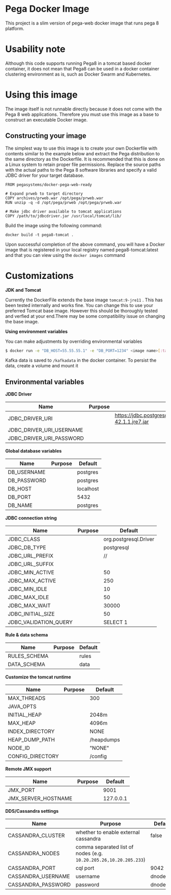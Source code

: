 Pega Docker Image
===========

This project is a slim version of pega-web docker image that runs pega 8 platform.


# Usability note

Although this code supports running Pega8 in a tomcat based docker container, it does not mean that Pega8 can be used in a docker container clustering environment as is, such as Docker Swarm and Kubernetes.

# Using this image

The image itself is not runnable directly because it does not come with the Pega 8
web applications.  Therefore you must use this image as a base to construct an 
executable Docker image.

## Constructing your image

The simplest way to use this image is to create your own Dockerfile with contents similar to the example below and 
extract the Pega distribution to the same directory as the Dockerfile.  It is recommended that this is done on a Linux system to retain proper file permissions.  Replace the source paths with the actual paths to the Pega 8 software libraries and specify a valid JDBC driver for your target database.

    FROM pegasystems/docker-pega-web-ready
    
    # Expand prweb to target directory
    COPY archives/prweb.war /opt/pega/prweb.war
    RUN unzip -q -d /opt/pega/prweb /opt/pega/prweb.war

    # Make jdbc driver available to tomcat applications
    COPY /path/to/jdbcdriver.jar /usr/local/tomcat/lib/

Build the image using the following command:

    docker build -t pega8-tomcat .

Upon successful completion of the above command, you will have a Docker
image that is registered in your local registry named pega8-tomcat:latest
and that you can view using the `docker images` command

# Customizations

**JDK and Tomcat**

Currently the DockerFile extends the base image `tomcat:9-jre11` . This has been tested internally and works fine.
You can change this to use your preferred Tomcat base image. However this should be thoroughly tested and verfied at your end.There may be some compatibility issue on changing the base image.

**Using environment variables**

You can make adjustments by overriding environmental variables
```bash
$ docker run -e "DB_HOST=55.55.55.1" -e "DB_PORT=1234" <image name>[:tags]
```

Kafka data is saved to `/kafkadata` in the docker container. To persist the data, create a volume and mount it

## Environmental variables

**JDBC Driver**

|  Name                        | Purpose                          | Default        |
| ---------------------------- | -------------------------------- | -------------- |
| JDBC_DRIVER_URI              |                                  | https://jdbc.postgresql.org/download/postgresql-42.1.1.jre7.jar |
| JDBC_DRIVER_URI_USERNAME     |                                  |                |
| JDBC_DRIVER_URI_PASSWORD     |                                  |                |


**Global database variables**

|  Name                        | Purpose                          | Default        |
| ---------------------------- | -------------------------------- | -------------- |
| DB_USERNAME                  |                                  | postgres       |
| DB_PASSWORD | | postgres |
| DB_HOST | | localhost |
| DB_PORT | | 5432 |
| DB_NAME | | postgres |

**JDBC connection string**

|  Name                        | Purpose                          | Default        |
| ---------------------------- | -------------------------------- | -------------- |
| JDBC_CLASS | | org.postgresql.Driver |
| JDBC_DB_TYPE | | postgresql  |
| JDBC_URL_PREFIX | | //  |
| JDBC_URL_SUFFIX | |  |
| JDBC_MIN_ACTIVE | | 50  |
| JDBC_MAX_ACTIVE | | 250 |
| JDBC_MIN_IDLE | | 10 |
| JDBC_MAX_IDLE | | 50 |
| JDBC_MAX_WAIT | | 30000 |
| JDBC_INITIAL_SIZE | | 50 |
| JDBC_VALIDATION_QUERY | | SELECT 1 |

**Rule & data schema**

|  Name                        | Purpose                          | Default        |
| ---------------------------- | -------------------------------- | -------------- |
| RULES_SCHEMA | | rules |
| DATA_SCHEMA | | data |


**Customize the tomcat runtime**

|  Name                        | Purpose                          | Default        |
| ---------------------------- | -------------------------------- | -------------- |
| MAX_THREADS | | 300 |
| JAVA_OPTS | | |
| INITIAL_HEAP | | 2048m |
| MAX_HEAP | | 4096m |
| INDEX_DIRECTORY | | NONE |
| HEAP_DUMP_PATH | | /heapdumps |
| NODE_ID | | "NONE" |
| CONFIG_DIRECTORY | | /config |

**Remote JMX support**

|  Name                        | Purpose                          | Default        |
| ---------------------------- | -------------------------------- | -------------- |
| JMX_PORT | | 9001 |
| JMX_SERVER_HOSTNAME | | 127.0.0.1 |

**DDS/Cassandra settings**

|  Name                        | Purpose                          | Default        |
| ---------------------------- | -------------------------------- | -------------- |
| CASSANDRA_CLUSTER | whether to enable external cassandra | false |
| CASSANDRA_NODES | comma separated list of nodes (e.g. `10.20.205.26,10.20.205.233`) | |
| CASSANDRA_PORT | cql port | 9042 |
| CASSANDRA_USERNAME | username | dnode_ext |
| CASSANDRA_PASSWORD | password | dnode_ext |


